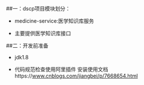 ##一：dscp项目模块划分：
   
   * medicine-service:医学知识库服务
       
   * 主要提供医学知识库接口
   
##二：开发前准备
   
   * jdk1.8
     
   * 代码规范检查使用阿里插件
      安装使用文档https://www.cnblogs.com/jiangbei/p/7668654.html


